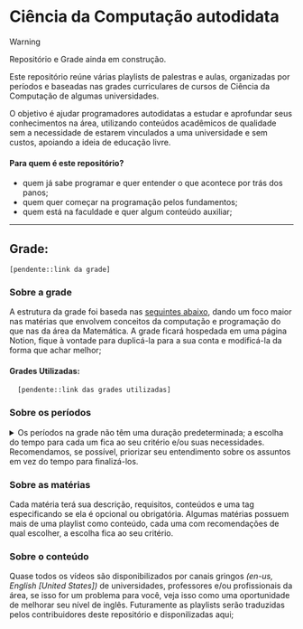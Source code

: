 # Ciência da Computação autodidata

> [!WARNING]
> Repositório e Grade ainda em construção.
  
  Este repositório reúne várias playlists de palestras e aulas, organizadas por períodos e baseadas nas grades curriculares de cursos de Ciência da Computação de algumas universidades.
  
  O objetivo é ajudar programadores autodidatas a estudar e aprofundar seus conhecimentos na área, utilizando conteúdos acadêmicos de qualidade sem a necessidade de estarem vinculados a uma universidade e sem custos, apoiando a ideia de educação livre.

  #### Para quem é este repositório?
  - quem já sabe programar e quer entender o que acontece por trás dos panos;
  - quem quer começar na programação pelos fundamentos;
  - quem está na faculdade e quer algum conteúdo auxiliar;
___

## Grade:
    [pendente::link da grade]

    
### Sobre a grade
  A estrutura da grade foi baseda nas [seguintes abaixo], dando um foco maior nas matérias que envolvem conceitos da computação e programação do que nas da área da Matemática. A grade ficará hospedada em uma página Notion, fique à vontade para duplicá-la para a sua conta e modificá-la da forma que achar melhor;
#### Grades Utilizadas:
      [pendente::link das grades utilizadas]

### Sobre os períodos
  <details>
    <summary>Os períodos na grade não têm uma duração predeterminada; a escolha do tempo para cada um fica ao seu critério e/ou suas necessidades. Recomendamos, se possível, priorizar seu entendimento sobre os assuntos em vez do tempo para finalizá-los.</summary>
  </details>

    
### Sobre as matérias
  Cada matéria terá sua descrição, requisitos, conteúdos e uma tag especificando se ela é opcional ou obrigatória. Algumas matérias possuem mais de uma playlist como conteúdo, cada uma com recomendações de qual escolher, a escolha fica ao seu critério.
  
  
### Sobre o conteúdo
  Quase todos os vídeos são disponibilizados por canais gringos *(en-us, English [United States])* de universidades, professores e/ou profissionais da área, se isso for um problema para você, veja isso como uma oportunidade de melhorar seu nível de inglês. Futuramente as playlists serão traduzidas pelos contribuidores deste repositório e disponilizadas aqui;

[seguintes abaixo]: https://github.com/Bonekazz/Ciencia-da-Computacao-autodidata/blob/main/README.md#grades-utilizadas
